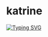 # katrine
[![Typing SVG](https://readme-typing-svg.demolab.com/?lines=haii;katrine+is+here!+meow!+akame+style!+<3)](https://git.io/typing-svg)
